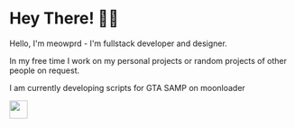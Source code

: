 # Hey There! 👋🏻
Hello, I'm meowprd - I'm fullstack developer and designer.

In my free time I work on my personal projects or random projects of other people on request.

I am currently developing scripts for GTA SAMP on moonloader

<img height="32" src="https://skillicons.dev/icons?i=lua,php,mysql,html,css,js,jquery,tailwind,ai,ps,vscode"/>  
